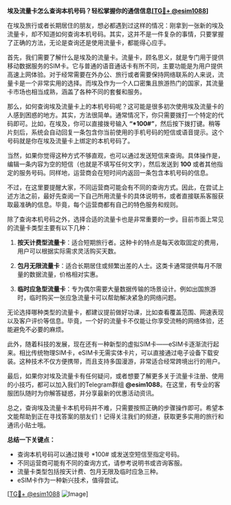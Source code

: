 **埃及流量卡怎么查询本机号码？轻松掌握你的通信信息[[TG💪+ @esim1088](https://t.me/s/esim1088)]**

在埃及旅行或者长期居住的朋友，想必都遇到过这样的情况：刚拿到一张新的埃及流量卡，却不知道如何查询本机号码。其实，这并不是一件复杂的事情，只要掌握了正确的方法，无论是查询还是使用流量卡，都能得心应手。

首先，我们需要了解什么是埃及的流量卡。流量卡，顾名思义，就是专门用于提供移动数据服务的SIM卡。它与普通的语音通话卡有所不同，主要功能是为用户提供高速上网体验。对于经常需要在外办公、旅行或者需要保持网络联系的人来说，流量卡是一个非常实用的选择。而埃及作为一个人口密集且旅游热门的国家，其流量卡市场也相当成熟，涵盖了各种不同的套餐和服务。

那么，如何查询埃及流量卡上的本机号码呢？这可能是很多初次使用埃及流量卡的人感到困惑的地方。其实，方法很简单。通常情况下，你只需要拨打一个特定的代码即可。比如，在埃及，你可以直接拨号输入 **“*100#”**，然后按下拨打键。稍等片刻后，系统会自动回复一条包含你当前使用的手机号码的短信或语音提示。这个号码就是你在埃及流量卡上绑定的本机号码了。

当然，如果你觉得这种方式不够直观，也可以通过发送短信来查询。具体操作是，编辑一条内容为空的短信（也就是不填写任何文字），然后发送到 **100** 或者其他指定的服务号码。同样地，运营商会在短时间内返回一条包含本机号码的信息。

不过，在这里要提醒大家，不同运营商可能会有不同的查询方式。因此，在尝试上述方法之前，最好先查阅一下自己所用流量卡的具体说明书，或者直接联系客服获取最准确的信息。毕竟，每个运营商都有自己的特色服务和规则。

除了查询本机号码之外，选择合适的流量卡也是非常重要的一步。目前市面上常见的流量卡类型主要有以下几种：

1. **按天计费型流量卡**：适合短期旅行者。这种卡的特点是每天收取固定的费用，用户可以根据实际需求灵活购买天数。
   
2. **包月无限流量卡**：适合长期居住或频繁出差的人士。这类卡通常提供每月不限量的数据流量，价格相对实惠。

3. **临时应急型流量卡**：专为偶尔需要大量数据传输的场景设计。例如出国旅游时，临时购买一张应急流量卡可以帮助解决紧急的网络问题。

无论选择哪种类型的流量卡，都建议提前做好功课，比如查看覆盖范围、网速表现以及客户评价等信息。毕竟，一个好的流量卡不仅能让你享受流畅的网络体验，还能避免不必要的麻烦。

此外，随着科技的发展，现在还有一种新型的虚拟SIM卡——eSIM卡逐渐流行起来。相比传统物理SIM卡，eSIM卡无需实体卡片，可以直接通过电子设备下载安装。这种技术不仅方便携带，而且支持多国漫游，非常适合经常跨境出行的用户。

最后，如果你对埃及流量卡有任何疑问，或者想要了解更多关于流量卡注册、使用的小技巧，都可以加入我们的Telegram群组 **@esim1088**。在这里，有专业的客服团队随时为你解答疑惑，并分享最新的优惠活动资讯。

总之，查询埃及流量卡本机号码并不难，只需要按照正确的步骤操作即可。希望本文能帮助到正在寻找答案的朋友们！记得关注我们的频道，获取更多实用的旅行和通讯小贴士哦。

**总结一下关键点：**
- 查询本机号码可以通过拨号 *100# 或发送空短信至指定号码。
- 不同运营商可能有不同的查询方式，请参考说明书或咨询客服。
- 流量卡类型包括按天计费、包月无限及临时应急三种。
- eSIM卡作为一种新兴技术，值得尝试。

[[TG💪+ @esim1088](https://t.me/s/esim1088) ![Image](https://i.postimg.cc/4NQfJmqS/Snipaste-2025-05-13-00-14-12.png)]